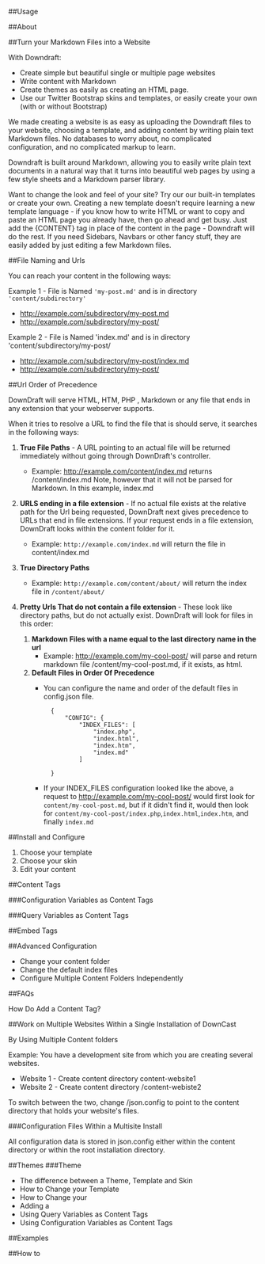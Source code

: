 ##Usage

##About



##Turn your Markdown Files into a Website


With Downdraft:

* Create simple but beautiful single or multiple page websites
* Write content with Markdown
* Create themes as easily as creating an HTML page.
* Use our Twitter Bootstrap skins and templates, or easily create your own (with or without Bootstrap)


We made creating a website is as easy as uploading the Downdraft files to your website, choosing a template, and adding content by writing plain text Markdown files. No databases to worry about, no complicated configuration, and no complicated markup to learn.

Downdraft is built around Markdown, allowing you to easily write plain text documents in a natural way that it turns into beautiful web pages by using a few style sheets and a Markdown parser library.

Want to change the look and feel of your site? Try our our built-in templates or create your own. Creating a new template doesn't require learning a new template language - if you know how to write HTML or want to copy and paste an HTML page you already have, then go ahead and get busy. Just add the {CONTENT} tag in place of the content in the page - Downdraft will do the rest. If you need Sidebars, Navbars or other fancy stuff, they are easily added by just editing a few Markdown files. 


##File Naming and Urls

You can reach your content in the following ways:

Example 1 - File is Named `'my-post.md'` and is in directory `'content/subdirectory'`

* http://example.com/subdirectory/my-post.md
* http://example.com/subdirectory/my-post/

Example 2 - File is Named 'index.md' and is in directory 'content/subdirectory/my-post/

* http://example.com/subdirectory/my-post/index.md
* http://example.com/subdirectory/my-post/

##Url Order of Precedence

DownDraft will serve HTML, HTM, PHP , Markdown or any file that ends in any extension that your webserver supports. 

When it tries to resolve a URL to find the file that is should serve, it searches in the following ways:


1. **True File Paths** - A URL pointing to an actual file will be returned immediately without going through DownDraft's controller.
    * Example: http://example.com/content/index.md  returns /content/index.md Note, however that it will not be parsed for Markdown. In this example, index.md 




2. **URLS ending in a file extension** - If no actual file exists at the relative path for the Url being requested, DownDraft next gives precedence to URLs that end in file extensions. If your request ends in a file extension, DownDraft looks within the content folder for it.
    * Example: `http://example.com/index.md` will return the file in content/index.md
4. **True Directory Paths**
    * Example: `http://example.com/content/about/` will return the index file in `/content/about/` 
6. **Pretty Urls That do not contain a file extension** - These look like directory paths, but do not actually exist. DownDraft will look for files in this order:
    1. **Markdown Files with a name equal to the last directory name in the url**
        * Example: http://example.com/my-cool-post/  will parse and return markdown file /content/my-cool-post.md, if it exists, as html.
    3. **Default Files in Order Of Precedence**
        * You can configure the name and order of the default files in config.json file.
                
      
                {
                    "CONFIG": {
                        "INDEX_FILES": [
                            "index.php",
                            "index.html",
                            "index.htm",
                            "index.md"
                        ]
                
                }

        
        * If your INDEX_FILES configuration looked like the above, a request to http://example.com/my-cool-post/ would first look for `content/my-cool-post.md`, but if it didn't find it, would then look for `content/my-cool-post/index.php`,`index.html`,`index.htm`, and finally `index.md`











##Install and Configure

1. Choose your template
2. Choose your skin
3. Edit your content


##Content Tags


###Configuration Variables as Content Tags


###Query Variables as Content Tags


##Embed Tags



##Advanced Configuration

* Change your content folder
* Change the default index files
* Configure Multiple Content Folders Independently

##FAQs

How Do Add a Content Tag?

##Work on Multiple Websites Within a Single Installation of DownCast

By Using Multiple Content folders 

Example: You have a development site from which you are creating several websites.

* Website 1 - Create content directory content-website1
* Website 2 - Create content directory /content-webiste2

To switch between the two, change /json.config to point to the content directory that holds your website's files.




###Configuration Files Within a Multisite Install


All configuration data is stored in json.config either within the content directory or within the root installation directory.







##Themes
###Theme
* The difference between a Theme, Template and Skin
* How to Change your Template
* How to Change your
* Adding a 
* Using Query Variables as Content Tags
* Using Configuration Variables as Content Tags



##Examples

##How to 